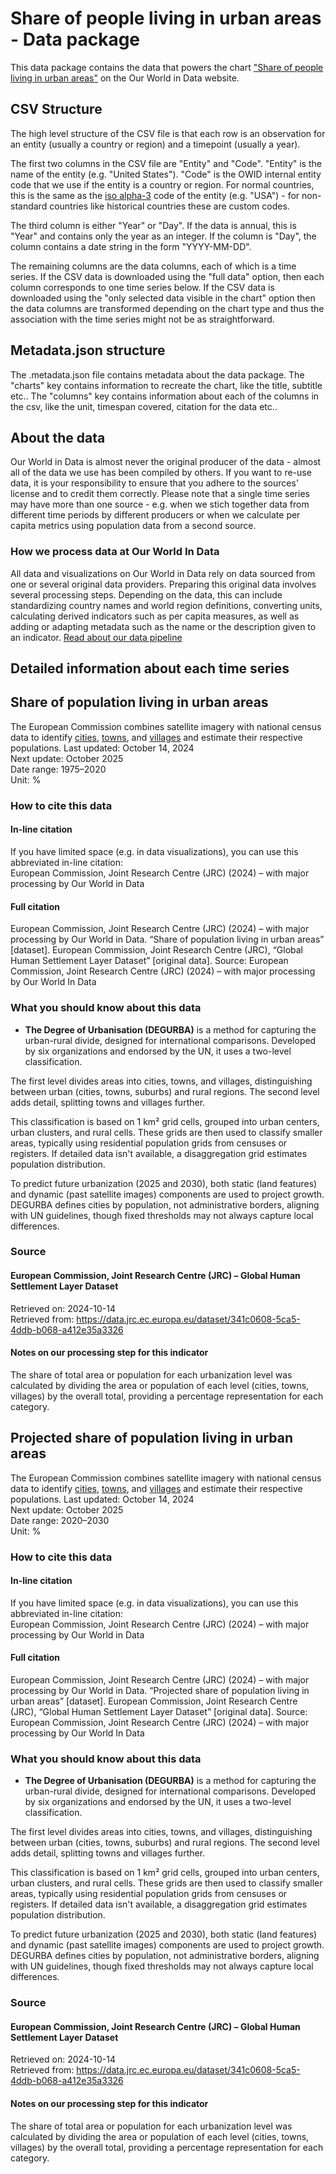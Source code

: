 # Share of people living in urban areas - Data package

This data package contains the data that powers the chart ["Share of people living in urban areas"](https://ourworldindata.org/grapher/urban-share-european-commission?v=1&csvType=full&useColumnShortNames=false) on the Our World in Data website.

## CSV Structure

The high level structure of the CSV file is that each row is an observation for an entity (usually a country or region) and a timepoint (usually a year).

The first two columns in the CSV file are "Entity" and "Code". "Entity" is the name of the entity (e.g. "United States"). "Code" is the OWID internal entity code that we use if the entity is a country or region. For normal countries, this is the same as the [iso alpha-3](https://en.wikipedia.org/wiki/ISO_3166-1_alpha-3) code of the entity (e.g. "USA") - for non-standard countries like historical countries these are custom codes.

The third column is either "Year" or "Day". If the data is annual, this is "Year" and contains only the year as an integer. If the column is "Day", the column contains a date string in the form "YYYY-MM-DD".

The remaining columns are the data columns, each of which is a time series. If the CSV data is downloaded using the "full data" option, then each column corresponds to one time series below. If the CSV data is downloaded using the "only selected data visible in the chart" option then the data columns are transformed depending on the chart type and thus the association with the time series might not be as straightforward.

## Metadata.json structure

The .metadata.json file contains metadata about the data package. The "charts" key contains information to recreate the chart, like the title, subtitle etc.. The "columns" key contains information about each of the columns in the csv, like the unit, timespan covered, citation for the data etc..

## About the data

Our World in Data is almost never the original producer of the data - almost all of the data we use has been compiled by others. If you want to re-use data, it is your responsibility to ensure that you adhere to the sources' license and to credit them correctly. Please note that a single time series may have more than one source - e.g. when we stich together data from different time periods by different producers or when we calculate per capita metrics using population data from a second source.

### How we process data at Our World In Data
All data and visualizations on Our World in Data rely on data sourced from one or several original data providers. Preparing this original data involves several processing steps. Depending on the data, this can include standardizing country names and world region definitions, converting units, calculating derived indicators such as per capita measures, as well as adding or adapting metadata such as the name or the description given to an indicator.
[Read about our data pipeline](https://docs.owid.io/projects/etl/)

## Detailed information about each time series


## Share of population living in urban areas
The European Commission combines satellite imagery with national census data to identify [cities](#dod:cities-degurba), [towns](#dod:towns-degurba), and [villages](#dod:villages-degurba) and estimate their respective populations.
Last updated: October 14, 2024  
Next update: October 2025  
Date range: 1975–2020  
Unit: %  


### How to cite this data

#### In-line citation
If you have limited space (e.g. in data visualizations), you can use this abbreviated in-line citation:  
European Commission, Joint Research Centre (JRC) (2024) – with major processing by Our World in Data

#### Full citation
European Commission, Joint Research Centre (JRC) (2024) – with major processing by Our World in Data. “Share of population living in urban areas” [dataset]. European Commission, Joint Research Centre (JRC), “Global Human Settlement Layer Dataset” [original data].
Source: European Commission, Joint Research Centre (JRC) (2024) – with major processing by Our World In Data

### What you should know about this data
* **The Degree of Urbanisation (DEGURBA)**  is a method for capturing the urban-rural divide, designed for international comparisons. Developed by six organizations and endorsed by the UN, it uses a two-level classification.

The first level divides areas into cities, towns, and villages, distinguishing between urban (cities, towns, suburbs) and rural regions. The second level adds detail, splitting towns and villages further.

This classification is based on 1 km² grid cells, grouped into urban centers, urban clusters, and rural cells. These grids are then used to classify smaller areas, typically using residential population grids from censuses or registers. If detailed data isn't available, a disaggregation grid estimates population distribution.

To predict future urbanization (2025 and 2030), both static (land features) and dynamic (past satellite images) components are used to project growth. DEGURBA defines cities by population, not administrative borders, aligning with UN guidelines, though fixed thresholds may not always capture local differences.

### Source

#### European Commission, Joint Research Centre (JRC) – Global Human Settlement Layer Dataset
Retrieved on: 2024-10-14  
Retrieved from: https://data.jrc.ec.europa.eu/dataset/341c0608-5ca5-4ddb-b068-a412e35a3326  

#### Notes on our processing step for this indicator
The share of total area or population for each urbanization level was calculated by dividing the area or population of each level (cities, towns, villages) by the overall total, providing a percentage representation for each category.


## Projected share of population living in urban areas
The European Commission combines satellite imagery with national census data to identify [cities](#dod:cities-degurba), [towns](#dod:towns-degurba), and [villages](#dod:villages-degurba) and estimate their respective populations.
Last updated: October 14, 2024  
Next update: October 2025  
Date range: 2020–2030  
Unit: %  


### How to cite this data

#### In-line citation
If you have limited space (e.g. in data visualizations), you can use this abbreviated in-line citation:  
European Commission, Joint Research Centre (JRC) (2024) – with major processing by Our World in Data

#### Full citation
European Commission, Joint Research Centre (JRC) (2024) – with major processing by Our World in Data. “Projected share of population living in urban areas” [dataset]. European Commission, Joint Research Centre (JRC), “Global Human Settlement Layer Dataset” [original data].
Source: European Commission, Joint Research Centre (JRC) (2024) – with major processing by Our World In Data

### What you should know about this data
* **The Degree of Urbanisation (DEGURBA)**  is a method for capturing the urban-rural divide, designed for international comparisons. Developed by six organizations and endorsed by the UN, it uses a two-level classification.

The first level divides areas into cities, towns, and villages, distinguishing between urban (cities, towns, suburbs) and rural regions. The second level adds detail, splitting towns and villages further.

This classification is based on 1 km² grid cells, grouped into urban centers, urban clusters, and rural cells. These grids are then used to classify smaller areas, typically using residential population grids from censuses or registers. If detailed data isn't available, a disaggregation grid estimates population distribution.

To predict future urbanization (2025 and 2030), both static (land features) and dynamic (past satellite images) components are used to project growth. DEGURBA defines cities by population, not administrative borders, aligning with UN guidelines, though fixed thresholds may not always capture local differences.

### Source

#### European Commission, Joint Research Centre (JRC) – Global Human Settlement Layer Dataset
Retrieved on: 2024-10-14  
Retrieved from: https://data.jrc.ec.europa.eu/dataset/341c0608-5ca5-4ddb-b068-a412e35a3326  

#### Notes on our processing step for this indicator
The share of total area or population for each urbanization level was calculated by dividing the area or population of each level (cities, towns, villages) by the overall total, providing a percentage representation for each category.


    
